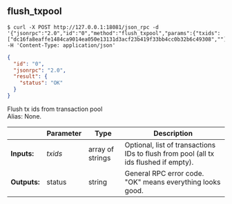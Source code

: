 ## **flush_txpool**

```shell
$ curl -X POST http://127.0.0.1:18081/json_rpc -d '{"jsonrpc":"2.0","id":"0","method":"flush_txpool","params":{"txids":["dc16fa8eaffe1484ca9014ea050e13131d3acf23b419f33bb4cc0b32b6c49308",""]}}' -H 'Content-Type: application/json'
```
```json
{
  "id": "0",
  "jsonrpc": "2.0",
  "result": {
    "status": "OK"
  }
}
```
Flush tx ids from transaction pool  
Alias: None.  

|             | Parameter | Type             | Description
| ---         | ---       | ---              | ---
|**Inputs:**  | *txids*   | array of strings | Optional, list of transactions IDs to flush from pool (all tx ids flushed if empty).
|**Outputs:** | status    | string           | General RPC error code. "OK" means everything looks good.

